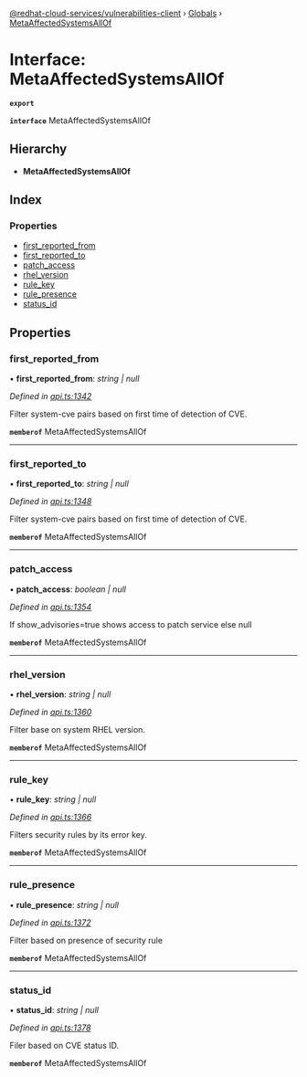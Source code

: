[@redhat-cloud-services/vulnerabilities-client](../README.md) › [Globals](../globals.md) › [MetaAffectedSystemsAllOf](metaaffectedsystemsallof.md)

# Interface: MetaAffectedSystemsAllOf

**`export`** 

**`interface`** MetaAffectedSystemsAllOf

## Hierarchy

* **MetaAffectedSystemsAllOf**

## Index

### Properties

* [first_reported_from](metaaffectedsystemsallof.md#first_reported_from)
* [first_reported_to](metaaffectedsystemsallof.md#first_reported_to)
* [patch_access](metaaffectedsystemsallof.md#patch_access)
* [rhel_version](metaaffectedsystemsallof.md#rhel_version)
* [rule_key](metaaffectedsystemsallof.md#rule_key)
* [rule_presence](metaaffectedsystemsallof.md#rule_presence)
* [status_id](metaaffectedsystemsallof.md#status_id)

## Properties

###  first_reported_from

• **first_reported_from**: *string | null*

*Defined in [api.ts:1342](https://github.com/RedHatInsights/javascript-clients/blob/master/packages/vulnerabilities/api.ts#L1342)*

Filter system-cve pairs based on first time of detection of CVE.

**`memberof`** MetaAffectedSystemsAllOf

___

###  first_reported_to

• **first_reported_to**: *string | null*

*Defined in [api.ts:1348](https://github.com/RedHatInsights/javascript-clients/blob/master/packages/vulnerabilities/api.ts#L1348)*

Filter system-cve pairs based on first time of detection of CVE.

**`memberof`** MetaAffectedSystemsAllOf

___

###  patch_access

• **patch_access**: *boolean | null*

*Defined in [api.ts:1354](https://github.com/RedHatInsights/javascript-clients/blob/master/packages/vulnerabilities/api.ts#L1354)*

If show_advisories=true shows access to patch service else null

**`memberof`** MetaAffectedSystemsAllOf

___

###  rhel_version

• **rhel_version**: *string | null*

*Defined in [api.ts:1360](https://github.com/RedHatInsights/javascript-clients/blob/master/packages/vulnerabilities/api.ts#L1360)*

Filter base on system RHEL version.

**`memberof`** MetaAffectedSystemsAllOf

___

###  rule_key

• **rule_key**: *string | null*

*Defined in [api.ts:1366](https://github.com/RedHatInsights/javascript-clients/blob/master/packages/vulnerabilities/api.ts#L1366)*

Filters security rules by its error key.

**`memberof`** MetaAffectedSystemsAllOf

___

###  rule_presence

• **rule_presence**: *string | null*

*Defined in [api.ts:1372](https://github.com/RedHatInsights/javascript-clients/blob/master/packages/vulnerabilities/api.ts#L1372)*

Filter based on presence of security rule

**`memberof`** MetaAffectedSystemsAllOf

___

###  status_id

• **status_id**: *string | null*

*Defined in [api.ts:1378](https://github.com/RedHatInsights/javascript-clients/blob/master/packages/vulnerabilities/api.ts#L1378)*

Filer based on CVE status ID.

**`memberof`** MetaAffectedSystemsAllOf
